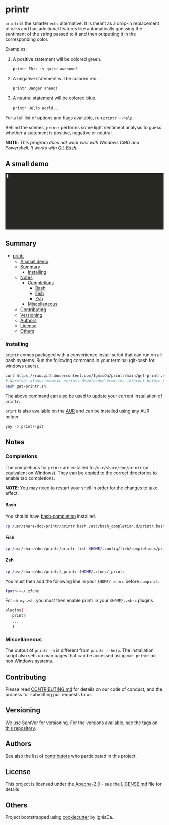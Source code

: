 # printr

`printr` is the smarter `echo` alternative. It is meant as a drop-in replacement of `echo`
and has additional features like automatically guessing the sentiment of the string passed
to it and then outputting it in the corresponding color.

Examples:

1. A positive statement will be colored green.

   ```bash
   printr This is quite awesome!
   ```

2. A negative statement will be colored red.

   ```bash
   printr Danger ahead!
   ```

3. A neutral statement will be colored blue.

   ```bash
   printr Hello World...
   ```

For a full list of options and flags available, run `printr --help`.

Behind the scenes, `printr` performs some light sentiment analysis to guess whether a
statement is positive, negative or neutral.

**NOTE**: _This program does not work well with Windows CMD and Powershell. It works with
[Git-Bash](https://git-scm.com/book/en/v2/Appendix-A%3A-Git-in-Other-Environments-Git-in-Bash)._

## A small demo

![printr-image](./assets/printr-demo.gif)

## Summary

- [printr](#printr)
  - [A small demo](#a-small-demo)
  - [Summary](#summary)
    - [Installing](#installing)
  - [Notes](#notes)
    - [Completions](#completions)
      - [Bash](#bash)
      - [Fish](#fish)
      - [Zsh](#zsh)
    - [Miscellaneous](#miscellaneous)
  - [Contributing](#contributing)
  - [Versioning](#versioning)
  - [Authors](#authors)
  - [License](#license)
  - [Others](#others)

### Installing

`printr` comes packaged with a convenience install script that can run on all bash systems.
Run the following command in your terminal (git-bash for windows users).

```bash
curl https://raw.githubusercontent.com/IgnisDa/printr/main/get-printr.sh -o get-printr.sh
# Warning: always examine scripts downloaded from the internet before running them locally.
bash get-printr.sh
```

The above command can also be used to update your current installation of `printr`.

`print` is also available on the [AUR](https://aur.archlinux.org/packages/printr-git/) and
can be installed using any AUR helper.

```bash
yay -S printr-git
```

## Notes

### Completions

The completions for `printr` are installed to `/usr/share/doc/printr` (or equivalent on
Windows). They can be copied to the correct directories to enable tab completions.

**NOTE**: You may need to restart your shell in order for the changes to take effect.

#### Bash

You should have [bash-completion](https://github.com/scop/bash-completion) installed.

```bash
cp /usr/share/doc/printr/printr.bash /etc/bash_completion.d/printr.bash-completion
```

#### Fish

```bash
cp /usr/share/doc/printr/printr.fish $HOME/.config/fish/completions/printr.fish
```

#### Zsh

```bash
cp /usr/share/doc/printr/_printr $HOME/.zfunc/_printr
```

You must then add the following line in your `$HOME/.zshrc` before `compinit`:

```bash
fpath+=~/.zfunc
```

For `oh-my-zsh`, you must then enable printr in your `$HOME/.zshrc` plugins

```bash
plugins(
   printr
   ...
   )
```

### Miscellaneous

The output of `printr -h` is different from `printr --help`. The installation script also
sets up man pages that can be accessed using `man printr` on non Windows systems.

## Contributing

Please read [CONTRIBUTING.md](CONTRIBUTING.md) for details on our code
of conduct, and the process for submitting pull requests to us.

## Versioning

We use [SemVer](http://semver.org/) for versioning. For the versions
available, see the [tags on this
repository](https://github.com/IgnisDa/printr/tags).

## Authors

See also the list of [contributors](contributors.md) who participated in this project.

## License

This project is licensed under the
[Apache-2.0](https://www.apache.org/licenses/LICENSE-2.0) - see the
[LICENSE.md](LICENSE.md) file for details

## Others

Project bootstrapped using [cookiecutter](https://github.com/IgnisDa/project-cookiecutter)
by IgnisDa.
